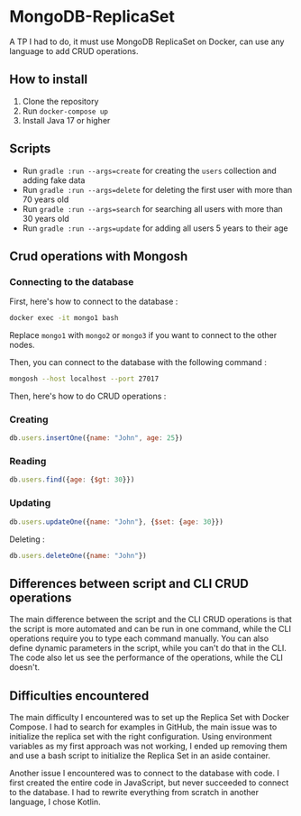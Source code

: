 # MongoDB-ReplicaSet

A TP I had to do, it must use MongoDB ReplicaSet on Docker, can use any language to add CRUD operations.

## How to install

1. Clone the repository
2. Run `docker-compose up`
3. Install Java 17 or higher

## Scripts

- Run `gradle :run --args=create` for creating the `users` collection and adding fake data
- Run `gradle :run --args=delete` for deleting the first user with more than 70 years old
- Run `gradle :run --args=search` for searching all users with more than 30 years old
- Run `gradle :run --args=update` for adding all users 5 years to their age

## Crud operations with Mongosh

### Connecting to the database

First, here's how to connect to the database :

```bash
docker exec -it mongo1 bash
```

Replace `mongo1` with `mongo2` or `mongo3` if you want to connect to the other nodes.

Then, you can connect to the database with the following command :

```bash
mongosh --host localhost --port 27017
```

Then, here's how to do CRUD operations :

### Creating

```javascript
db.users.insertOne({name: "John", age: 25})
```

### Reading

```javascript
db.users.find({age: {$gt: 30}})
```

### Updating

```javascript
db.users.updateOne({name: "John"}, {$set: {age: 30}})
```

Deleting :

```javascript
db.users.deleteOne({name: "John"})
```

## Differences between script and CLI CRUD operations

The main difference between the script and the CLI CRUD operations is that the script is more automated and can be run in one command, while
the CLI operations require you to type each command manually.
You can also define dynamic parameters in the script, while you can't do that in the CLI.
The code also let us see the performance of the operations, while the CLI doesn't.

## Difficulties encountered

The main difficulty I encountered was to set up the Replica Set with Docker Compose. I had to search for examples in GitHub, the main issue
was to initialize the replica set with the right configuration.
Using environment variables as my first approach was not working, I ended up removing them and use a bash script to initialize the
Replica Set in an aside container.

Another issue I encountered was to connect to the database with code. I first created the entire code in JavaScript, but never succeeded to
connect to the database. I had to rewrite everything from scratch in another language, I chose Kotlin.
